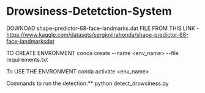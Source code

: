 # Drowsiness-Detetction-System
DOWNOAD shape-predictor-68-face-landmarks.dat FILE FROM THIS LINK - https://www.kaggle.com/datasets/sergiovirahonda/shape-predictor-68-face-landmarksdat

TO CREATE ENVRONMENT
conda create --name <env_name> --file requirements.txt

To USE THE ENVRONMENT
conda activate <env_name>

Commands to run the detection:**
python detect_drowsiness.py

